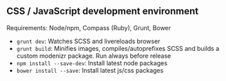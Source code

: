 ## CSS / JavaScript development environment

Requirements: Node/npm, Compass (Ruby), Grunt, Bower

* `grunt dev`: Watches SCSS and livereloads browser
* `grunt build`: Minifies images, compiles/autoprefixes SCSS and builds a custom modenizr package. Run always before release
* `npm install --save-dev`: Install latest node packages
* `bower install --save`: Install latest js/css packages
